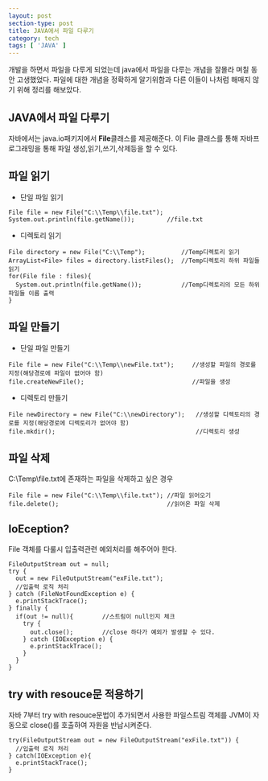 ```yaml
---
layout: post
section-type: post
title: JAVA에서 파일 다루기
category: tech
tags: [ 'JAVA' ]
---
```


개발을 하면서 파일을 다루게 되었는데 java에서 파일을 다루는 개념을 잘몰라 며칠 동안 고생했었다.
파일에 대한 개념을 정확하게 알기위함과 다른 이들이 나처럼 해매지 않기 위해 정리를 해보았다. 

## JAVA에서 파일 다루기
자바에서는 java.io패키지에서 **File**클래스를 제공해준다.
이 File 클래스를 통해 자바프로그래밍을 통해 파일 생성,읽기,쓰기,삭제등을 할 수 있다.



## 파일 읽기
* 단일 파일 읽기
```
File file = new File("C:\\Temp\\file.txt");
System.out.println(file.getName());         //file.txt
```
* 디렉토리 읽기
```
File directory = new File("C:\\Temp");          //Temp디렉토리 읽기
ArrayList<File> files = directory.listFiles();  //Temp디렉토리 하위 파일들 읽기
for(File file : files){
  System.out.println(file.getName());           //Temp디렉토리의 모든 하위 파일들 이름 출력
}
```



## 파일 만들기 
* 단일 파일 만들기
```
File file = new File("C:\\Temp\\newFile.txt");     //생성할 파일의 경로를 지정(해당경로에 파일이 없어야 함)
file.createNewFile();                              //파일을 생성
```
* 디렉토리 만들기
```
File newDirectory = new File("C:\\newDirectory");   //생성할 디렉토리의 경로를 지정(해당경로에 디렉토리가 없어야 함)
file.mkdir();                                       //디렉토리 생성
```



## 파일 삭제
C:\Temp\file.txt에 존재하는 파일을 삭제하고 싶은 경우
```
File file = new File("C:\\Temp\\file.txt"); //파일 읽어오기
file.delete();                              //읽어온 파일 삭제
```



## IoEception?
File 객체를 다룰시 입출력관련 예외처리를 해주어야 한다.
```
FileOutputStream out = null; 
try { 
  out = new FileOutputStream("exFile.txt"); 
  //입출력 로직 처리 
} catch (FileNotFoundException e) { 
  e.printStackTrace(); 
} finally { 
  if(out != null){        //스트림이 null인지 체크 
    try { 
      out.close();        //close 하다가 예외가 발생할 수 있다. 
    } catch (IOException e) { 
      e.printStackTrace(); 
    } 
  } 
}
```



## try with resouce문 적용하기
자바 7부터 try with resouce문법이 추가되면서 사용한 파일스트림 객체를 JVM이 자동으로 close()를 호출하여 자원을 반납시켜준다.
```
try(FileOutputStream out = new FileOutputStream("exFile.txt")) { 
  //입출력 로직 처리 
} catch(IOException e){ 
  e.printStackTrace(); 
}
```

